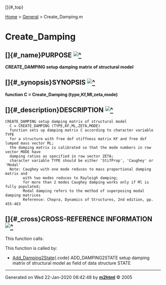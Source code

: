 []{#_top}

<div>

[Home](../FEDEASLab.html) &gt; [General](FEDEASLab.html) &gt;
Create\_Damping.m

</div>

Create\_Damping
===============

[]{#_name}PURPOSE [![\^](../up.png)](#_top)
-------------------------------------------

<div class="box">

**CREATE\_DAMPING setup damping matrix of structural model**

</div>

[]{#_synopsis}SYNOPSIS [![\^](../up.png)](#_top)
------------------------------------------------

<div class="box">

**function C = Create\_Damping (type,Kf,Ml,zeta,mode)**

</div>

[]{#_description}DESCRIPTION [![\^](../up.png)](#_top)
------------------------------------------------------

<div class="fragment">

``` {.comment}
CREATE_DAMPING setup damping matrix of structural model
  C = CREATE_DAMPING (TYPE,KF,ML,ZETA,MODE)
  function sets up damping matrix C according to character variable TYPE
  for a structure with free dof stiffness matrix KF and free dof lumped mass vector ML;
  the damping matrix is calibrated so that the mode numbers in row vector MODE have
  damping ratios as specified in row vector ZETA;
  character variable TYPE should be either 'StifProp', 'Caughey' or 'Modal'
  Note: Caughey with one mode reduces to mass proportional damping matrix and
        with two modes reduces to Rayleigh damping;
        for more than 2 modes Caughey damping works only if Ml is fully populated;
        Modal damping refers to the method of superposing modal damping matrices
        Reference: Chopra, Dynamics of Structures, 2nd edition, pp. 455-463
```

</div>

[]{#_cross}CROSS-REFERENCE INFORMATION [![\^](../up.png)](#_top)
----------------------------------------------------------------

This function calls:

This function is called by:

-   [Add\_Damping2State](Add_Damping2State.html "function State = Add_Damping2State (type,Model,State,zeta,mode)"){.code}
    ADD\_DAMPING2STATE setup damping matrix of structural model as field
    of data structure STATE

------------------------------------------------------------------------

Generated on Wed 22-Jan-2020 08:42:48 by
**[m2html](http://www.artefact.tk/software/matlab/m2html/ "Matlab Documentation in HTML")**
© 2005
